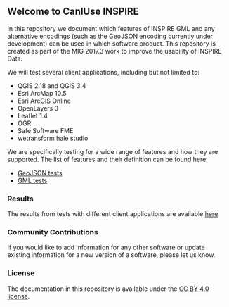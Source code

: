 ## Welcome to CanIUse INSPIRE

In this repository we document which features of INSPIRE GML and any alternative encodings (such as the GeoJSON encoding currently under development) can be used in which software product. This repository is created as part of the MIG 2017.3 work to improve the usability of INSPIRE Data.

We will test several client applications, including but not limited to:

* QGIS 2.18 and QGIS 3.4  
* Esri ArcMap 10.5
* Esri ArcGIS Online
* OpenLayers 3
* Leaflet 1.4
* OGR
* Safe Software FME
* wetransform hale studio

We are specifically testing for a wide range of features and how they are supported. The list of features and their definition can be found here:

* [GeoJSON tests](docs/geoJSON.md)
* [GML tests](docs/gml.md)

### Results

The results from tests with different client applications are available [here](generator/caniuse-20190329_AK.html)

### Community Contributions

If you would like to add information for any other software or update existing information for a new version of a software, please let us know.

### License

The documentation in this repository is available under the [CC BY 4.0 license](https://creativecommons.org/licenses/by/4.0).
